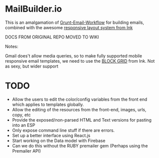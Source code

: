 # MailBuilder.io

This is an amalgamation of [Grunt-Email-Workflow](https://github.com/leemunroe/grunt-email-workflow) for building emails, combined with the awesome [responsive layout system from Ink](https://github.com/zurb/ink)

DOCS FROM ORIGINAL REPO MOVED TO WIKI

Notes:

Gmail does't allow media queries, so to make fully supported mobile responsive email templates, we need to use the [BLOCK GRID](http://zurb.com/ink/docs.php) from Ink. Not as sexy, but wider support

# TODO

- Allow the users to edit the color/config variables from the front end which applies to templates globally.
- Allow the editing of the resources from the front-end, images, urls, copy, etc
- Provide the exposed/non-parsed HTML and Text versions for pasting into an ESP
- Only expose command line stuff if there are errors.
- Set up a better interface using React.js
- Start working on the Data model with Firebase
- Can we do this without the RUBY premailer gem (Perhaps using the Premailer API)
